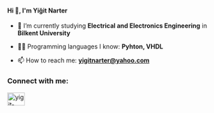 #### Hi 👋, I'm Yiğit Narter

- 🔭 I’m currently studying **Electrical and Electronics Engineering** in **Bilkent University**

- 👨‍💻 Programming languages I know: **Pyhton, VHDL**

- 📫 How to reach me: **yigitnarter@yahoo.com**

<h3 align="left">Connect with me:</h3>
<p align="left">
<a href="https://linkedin.com/in/yigit-narter" target="blank"><img align="center" src="https://raw.githubusercontent.com/rahuldkjain/github-profile-readme-generator/master/src/images/icons/Social/linked-in-alt.svg" alt="yigit-narter" height="30" width="40" /></a>
</p>

